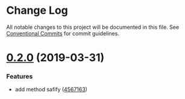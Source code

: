 # Change Log

All notable changes to this project will be documented in this file.
See [Conventional Commits](https://conventionalcommits.org) for commit guidelines.

# [0.2.0](https://github.com/yisraelx/pakal/compare/v0.1.1...v0.2.0) (2019-03-31)


### Features

* add method safify ([4567163](https://github.com/yisraelx/pakal/commit/4567163))
